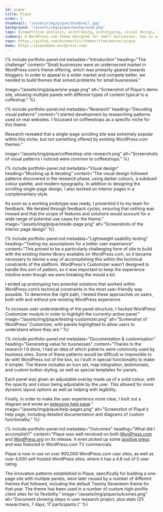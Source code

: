 ```yaml
---
id: pique
title: Pique
order: 5
thumbnail: "/assets/img/pique/thumbnail.jpg"
background: "/assets/img/pique/background.png"
tags: [competitive analysis, wireframing, prototyping, visual design, front-end development, usability testing, documentation]
summary: A WordPress.com theme designed for small businesses, now in use on nearly one million WordPress sites.
repo: https://github.com/Automattic/themes/tree/master/pique
demo: https://piquedemo.wordpress.com/
---
```


{% include portfolio-panel.md
  metadata="Introduction"
  heading="The challenge"
  content="Small businesses were an underserved market in WordPress.com’s theme offering, which was primarily geared towards bloggers. In order to appeal to a wider market and compete better, we needed to build themes that solved problems for small businesses."

  image="/assets/img/pique/one-page.png"
  alt="Screenshot of Pique's demo site, showing multiple panels with different types of content typical to a coffeshop."
%}

{% include portfolio-panel.md
  metadata="Research"
  heading="Decoding visual patterns"
  content="I started development by researching patterns used on real websites. I focussed on coffeeshops as a specific niche for this theme.

  Research revealed that a single-page scrolling site was extremely popular within this niche, but not something offered by existing WordPress.com themes."

  image="/assets/img/pique/coffeeshop-site-research.png"
  alt="Screenshots of visual patterns I noticed were common to coffeeshops."
%}

{% include portfolio-panel.md
  metadata="Visual design"
  heading="Mocking up & iterating"
  content="The visual design followed patterns discovered in the research phase, using darker colours, a subdued colour palette, and modern typography. In addition to designing the scrolling single-page design, I also worked on interior pages in a complementary style.

  As soon as a working prototype was ready, I presented it to my team for feedback. We iterated through feedback cycles, ensuring that nothing was missed and that the scope of features and solutions would account for a wide range of potential use cases for the theme."
  image="/assets/img/pique/inside-page.png"
  alt="Screenshots of the interior page design"
%}

{% include portfolio-panel.md
  metadata="Lightweight usability testing"
  heading="Testing my assumptions for a better user experience"
  content="This proved to be a particularly challenging form of site to build with the existing theme library available on WordPress.com, so it became necessary to devise a way of accomplishing this within the technical constraints of the platform. WordPress's Customizer wasn't designed to handle this sort of pattern, so it was important to keep the experience intuitive even though we were breaking the mould a bit.

  I ended up prototyping two potential solutions that worked within WordPress.com’s technical constraints in the most user-friendly way possible. To determine the right path, I tested these approaches on users, both with and without pre-existing WordPress experience.

  To increase user understanding of the panel structure, I hacked WordPress’ Customizer module in order to highlight the currently-active panel."
  image="/assets/img/pique/testing-customizer.png"
  alt="Screenshot of WordPress' Customizer, with panels highlighted to allow users to understand where they are."
%}

{% include portfolio-panel.md
  metadata="Documentation & customisation"
  heading="Generating value for businesses"
  content="Thanks to the research I'd done, I had an idea of which patterns were commonly used by business sites. Some of these patterns would be difficult or impossible to do with WordPress out of the box, so I built in special functionality to make it simpler. The theme includes an icon set, map integration, testimonials, and custom button styling, as well as special templates for panels.

  Each panel was given an adjustable overlay made up of a solid colour, with the opacity and colour being adjustable by the user. This allowed for more dynamic layout options as well as helping with legibility.

  Finally, in order to make the user experience more clear, I built out a diagram and wrote an [extensive help page](https://wordpress.com/theme/pique)."
  image="/assets/img/pique/help-pages.png"
  alt="Screenshot of Pique's help page, including detailed documentation and diagrams of custom functionality."
%}

{% include portfolio-panel.md
  metadata="Outcomes"
  heading="What did I accomplish?"
  content="Pique was well-received on both [WordPress.com](https://en.blog.wordpress.com/2015/12/17/pique/) and [WordPress.org](https://wordpress.org/support/theme/pique/reviews/) on its release. It even picked up some [positive press](https://wptavern.com/pique-a-free-small-business-theme-for-wordpress) and was featured in WordPress.com TV commercials.

  Pique is now in use on over 900,000 WordPress.com user sites, as well as over 4,000 self-hosted WordPress sites, where it has a 4.8 out of 5 user rating.

  The innovative patterns established in Pique, specifically for building a one-page site with multiple panels, were later reused by a number of different themes that followed, including the default Twenty Seventeen theme for that year. The theme has been used in a number of custom high-profile client sites for its flexibility."
  image="/assets/img/pique/outcomes.png"
  alt="Document showing steps in user research project, plus stats (25 researchers, 7 days, 17 participants.)"
%}
